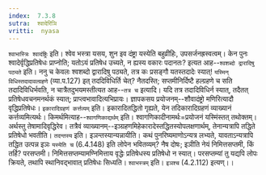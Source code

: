 ```yaml
---
index:  7.3.8
sutra:  श्वादेरिञि
vritti:  nyasa
---
```


`श्वाभास्त्रिः श्वादंष्ट्रिः` इति। श्वेव भस्त्रा यसय, शुन इव दंष्ट्रा यस्येति बहुव्रीहिः, उपसर्जनह्रस्वत्वम्। केन पुनः श्वादेर्वृद्धिप्रतिषेधः प्राप्नोति; यतोऽयं प्रतिषेध उच्यते, न ह्यस्य वकारः पदानतः? इत्यत आह--`श्वशब्दो द्रारादिषु पठ्यते` इति। ननु च केवलः श्वशब्दो द्वारादिषु पठ्यते, तत्र कः प्रसङ्गौ यतस्तदादेः स्यात्! `यस्मिन् विधिस्तदादावल्ग्रहणे` (व्या.प.127) इत् तददिविधिर्ति चेत्? नैतदस्ति; सप्तमीनिर्दिष्टै हल्ग्रहणे च सति तदादिविधिर्भवति, न चात्रैतदुभयमस्तीत्यत आह--`तत्र च` इत्यादि। यदि तत्र तदादिविधिर्न स्यात्, तदैतत् प्रतिषेधवचनमनर्थकं स्यात्; प्राप्त्वभावादित्यभिप्रायः। ज्ञापकसय प्रयोजनम्--शौवादंष्ट्रो मणिरित्यादौ वृद्धिप्रतिषेधः।
`इकारादिग्रहणं कर्त्तव्यम्` इति। इकारादितद्धितो गृह्यते, येन तदिकारादिग्रहणं व्याख्यानं कर्त्तव्यमित्यर्थः। किमर्थमित्याह--`श्वागणिकाद्यर्थम्` इति। श्वागणिकादीनामर्थः=प्रयोजनं यस्मिंस्तत् तथोक्तम्। अर्थस्तु तेषामादिवृद्धिरेव। तत्रैवं व्याख्यानम्--इञ्ग्रहणमिहेकारादेस्तद्धितस्योपलक्षणार्थम्, तेनान्यत्रापि तद्धिते प्रतिषेधो भवतीति।
`तदन्तस्य` इति। इञन्तस्यान्यन्नायीति। कथं पुनरिष्यमाणोऽन्यत्र लभ्यते, यावताऽन्यत्रापि तद्धित उत्पन्न इञः `यस्येति च` (6.4.148) इति लोपेन भवितव्यम्? नैष दोषः; इञीति नेयं निमित्तसप्तमी, किं तर्हि? परसप्तमी। निमित्तसप्तम्यामण्निमित्ताय वृद्धेः प्रतिषेधस्य प्रतिषेधो न स्यात्। परसप्तम्यां तु यद्यपि लोपः क्रियते, तथापि स्थानिवद्भावात् प्रतिषेधः सिध्यति। `श्वाभस्त्रम्` इति। `इञश्च` (4.2.112) इत्यण्।।

